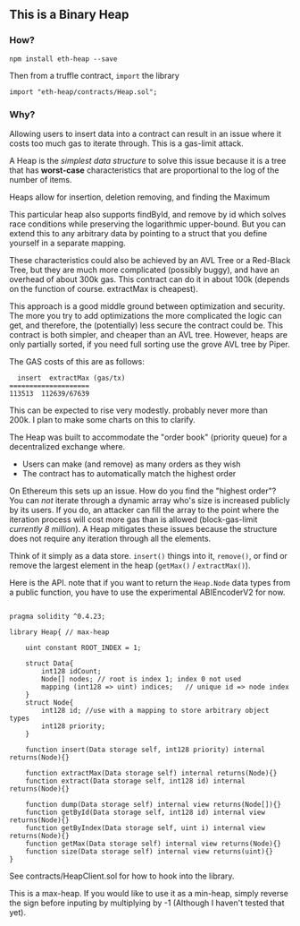 ## This is a Binary Heap

### How?
```
npm install eth-heap --save
```
Then from a truffle contract, `import` the library
```solidity
import "eth-heap/contracts/Heap.sol";

```

### Why?

Allowing users to insert data into a contract can result in an issue where it costs too much gas to iterate through. This is a gas-limit attack.

A Heap is the *simplest data structure* to solve this issue because it is a tree that has **worst-case** characteristics that are proportional to the log of the number of items.

Heaps allow for insertion, deletion removing, and finding the Maximum

This particular heap also supports findById, and remove by id which solves race conditions while preserving the logarithmic upper-bound.
But you can extend this to any arbitrary data by pointing to a struct that you define yourself in a separate mapping.

These characteristics could also be achieved by an AVL Tree or a Red-Black Tree, but they are much more complicated (possibly buggy), and have an overhead of about 300k gas. This contract can do it in about 100k (depends on the function of course. extractMax is cheapest).

This approach is a good middle ground between optimization and security. The more you try to add optimizations the more complicated the logic can get, and therefore, the (potentially) less secure the contract could be. This contract is both simpler, and cheaper than an AVL tree. However, heaps are only partially sorted, if you need full sorting use the grove AVL tree by Piper.

The GAS costs of this are as follows:
```
  insert  extractMax (gas/tx)
====================
113513  112639/67639
```
This can be expected to rise very modestly. probably never more than 200k. I plan to make some charts on this to clarify.

The Heap was built to accommodate the "order book" (priority queue) for a decentralized exchange where. 
  - Users can make (and remove) as many orders as they wish
  - The contract has to automatically match the highest order

On Ethereum this sets up an issue. How do you find the "highest order"? You can *not* iterate through a dynamic array who's size is increased publicly by its users. If you do, an attacker can fill the array to the point where the iteration process will cost more gas than is allowed (block-gas-limit *currently 8 million*). A Heap mitigates these issues because the structure does not require any iteration through all the elements.

Think of it simply as a data store. `insert()` things into it, `remove()`, or find or remove the largest element in the heap (`getMax()` / `extractMax()`).

Here is the API. note that if you want to return the `Heap.Node` data types from a public function, you have to use the experimental ABIEncoderV2 for now.

```solidity

pragma solidity ^0.4.23;

library Heap{ // max-heap

    uint constant ROOT_INDEX = 1;

    struct Data{
        int128 idCount;
        Node[] nodes; // root is index 1; index 0 not used
        mapping (int128 => uint) indices;   // unique id => node index
    }
    struct Node{
        int128 id; //use with a mapping to store arbitrary object types
        int128 priority;
    }

    function insert(Data storage self, int128 priority) internal returns(Node){}

    function extractMax(Data storage self) internal returns(Node){}
    function extract(Data storage self, int128 id) internal returns(Node){}

    function dump(Data storage self) internal view returns(Node[]){}
    function getById(Data storage self, int128 id) internal view returns(Node){}
    function getByIndex(Data storage self, uint i) internal view returns(Node){}
    function getMax(Data storage self) internal view returns(Node){}
    function size(Data storage self) internal view returns(uint){}
}

```
See contracts/HeapClient.sol for how to hook into the library.

This is a max-heap. If you would like to use it as a min-heap, simply reverse the sign before inputing by multiplying by -1 (Although I haven't tested that yet).
